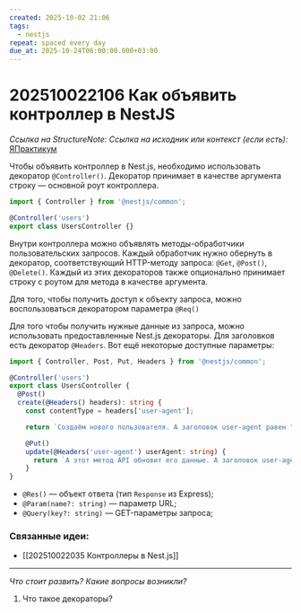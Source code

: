 ```yaml
---
created: 2025-10-02 21:06
tags:
  - nestjs
repeat: spaced every day
due_at: 2025-10-24T06:00:00.000+03:00
---
```

# 202510022106 Как объявить контроллер в NestJS

*Ссылка на StructureNote:*
*Ссылка на исходник или контекст (если есть):* [ЯПрактикум](https://practicum.yandex.ru/learn/backend-nodejs/courses/a4214ab0-2146-4152-b90e-651bf4c7ca5e/sprints/564244/topics/1df920a3-5c6a-4fcd-884c-0f66136c2b56/lessons/c38ca5aa-94de-4791-ab42-75f56d3ae370/)

Чтобы объявить контроллер в Nest.js, необходимо использовать декоратор `@Controller()`. Декоратор принимает в качестве аргумента строку — основной роут контроллера.

```ts
import { Controller } from '@nestjs/common';

@Controller('users')
export class UsersController {}
```

Внутри контроллера можно объявлять методы-обработчики пользовательских запросов. Каждый обработчик нужно обернуть в декоратор, соответствующий HTTP-методу запроса: `@Get`, `@Post()`, `@Delete()`. Каждый из этих декораторов также опционально принимает строку c роутом для метода в качестве аргумента.

Для того, чтобы получить доступ к объекту запроса, можно воспользоваться декоратором параметра `@Req()`

Для того чтобы получить нужные данные из запроса, можно использовать предоставленные Nest.js декораторы. Для заголовков есть декоратор `@Headers`. Вот ещё некоторые доступные параметры:

```ts
import { Controller, Post, Put, Headers } from '@nestjs/common';

@Controller('users')
export class UsersController {
  @Post()
  create(@Headers() headers): string {
    const contentType = headers['user-agent'];

    return `Создаём нового пользователя. А заголовок user-agent равен "${userAgent}"`;  }

    @Put()
    update(@Headers('user-agent') userAgent: string) {
      return `А этот метод API обновит его данные. А заголовок user-agent равен "${userAgent}"`;
    }
}
```

- `@Res()` — объект ответа (тип `Response` из Express);
- `@Param(name?: string)` — параметр URL;
- `@Query(key?: string)` — GET-параметры запроса;

### Связанные идеи:

* [[202510022035 Контроллеры в Nest.js]]

---

*Что стоит развить? Какие вопросы возникли?*
1) Что такое декораторы?
